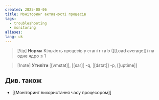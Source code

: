 ```yaml
---
created: 2025-08-06
title: Моніторинг активності процесів
tags:
  - troubleshooting
  - monitoring
aliases: 
lang: uk
---
```


> [!tip] **Норма** 
> Кількість процесів у стані r та b ([[Load average]]) на одне ядро ≤ 1

> [!note] **Утиліти**
> [[vmstat]], [[sar]] -q, [[dstat]] -p, [[uptime]]

## Див. також

- [[Моніторинг використання часу процесором]]